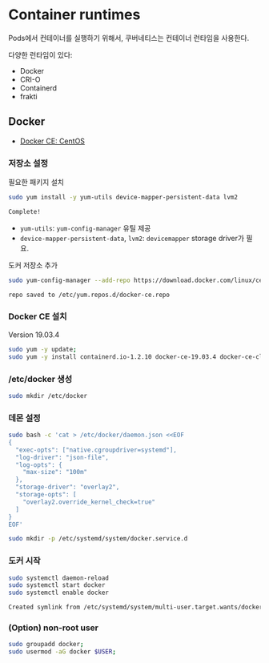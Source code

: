 # Container runtimes

Pods에서 컨테이너를 실행하기 위해서, 쿠버네티스는 컨테이너 런타임을 사용한다.

다양한 런타임이 있다:

- Docker
- CRI-O
- Containerd
- frakti

## Docker

- [Docker CE: CentOS](https://docs.docker.com/install/linux/docker-ce/centos/)

### 저장소 설정

필요한 패키지 설치

```bash
sudo yum install -y yum-utils device-mapper-persistent-data lvm2

Complete!
```

- `yum-utils`: `yum-config-manager` 유틸 제공
- `device-mapper-persistent-data`, `lvm2`: `devicemapper` storage driver가 필요.

도커 저장소 추가

```bash
sudo yum-config-manager --add-repo https://download.docker.com/linux/centos/docker-ce.repo

repo saved to /etc/yum.repos.d/docker-ce.repo
```

### Docker CE 설치

Version 19.03.4

```bash
sudo yum -y update;
sudo yum -y install containerd.io-1.2.10 docker-ce-19.03.4 docker-ce-cli-19.03.4;
```

### /etc/docker 생성

```bash
sudo mkdir /etc/docker
```

### 데몬 설정

```bash
sudo bash -c 'cat > /etc/docker/daemon.json <<EOF
{
  "exec-opts": ["native.cgroupdriver=systemd"],
  "log-driver": "json-file",
  "log-opts": {
    "max-size": "100m"
  },
  "storage-driver": "overlay2",
  "storage-opts": [
    "overlay2.override_kernel_check=true"
  ]
}
EOF'
```

```bash
sudo mkdir -p /etc/systemd/system/docker.service.d
```

### 도커 시작

```bash
sudo systemctl daemon-reload
sudo systemctl start docker
sudo systemctl enable docker

Created symlink from /etc/systemd/system/multi-user.target.wants/docker.service to /usr/lib/systemd/system/docker.service.
```

### (Option) non-root user

```bash
sudo groupadd docker;
sudo usermod -aG docker $USER;
```